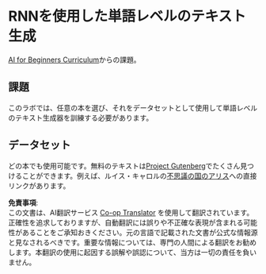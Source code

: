 <!--
CO_OP_TRANSLATOR_METADATA:
{
  "original_hash": "439e12796197a90e7623d4c9c057b9c2",
  "translation_date": "2025-08-24T21:05:15+00:00",
  "source_file": "lessons/5-NLP/17-GenerativeNetworks/lab/README.md",
  "language_code": "ja"
}
-->
# RNNを使用した単語レベルのテキスト生成

[AI for Beginners Curriculum](https://github.com/microsoft/ai-for-beginners)からの課題。

## 課題

このラボでは、任意の本を選び、それをデータセットとして使用して単語レベルのテキスト生成器を訓練する必要があります。

## データセット

どの本でも使用可能です。無料のテキストは[Project Gutenberg](https://www.gutenberg.org/)でたくさん見つけることができます。例えば、ルイス・キャロルの[不思議の国のアリス](https://www.gutenberg.org/files/11/11-0.txt)への直接リンクがあります。

**免責事項**:  
この文書は、AI翻訳サービス [Co-op Translator](https://github.com/Azure/co-op-translator) を使用して翻訳されています。正確性を追求しておりますが、自動翻訳には誤りや不正確な表現が含まれる可能性があることをご承知おきください。元の言語で記載された文書が公式な情報源と見なされるべきです。重要な情報については、専門の人間による翻訳をお勧めします。本翻訳の使用に起因する誤解や誤認について、当方は一切の責任を負いません。